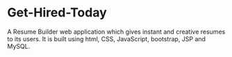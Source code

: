 # Get-Hired-Today
A Resume Builder web application which gives instant and creative resumes to its users. It is built using html, CSS,  JavaScript, bootstrap, JSP and MySQL.
